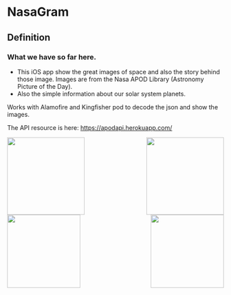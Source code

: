 # NasaGram

## Definition
 
### What we have so far here.
 
- This iOS app show the great images of space and also the story behind those image. Images are from the Nasa APOD Library (Astronomy Picture of the Day).
- Also the simple information about our solar system planets.



Works with Alamofire and Kingfisher pod to decode the json and show the images.


The API resource is here: https://apodapi.herokuapp.com/




<img src="https://user-images.githubusercontent.com/60729121/97600563-3ecc9980-1a1a-11eb-9428-ed43b0ac4b9f.png" width="180"  align="left" />
<img src="https://user-images.githubusercontent.com/60729121/97600610-48ee9800-1a1a-11eb-8b25-1606d10213ab.png" width="180"  align="right" />



<img src="https://user-images.githubusercontent.com/60729121/97600599-468c3e00-1a1a-11eb-92ff-eba68f93e47f.png" width="170"  align="left" />

<img src="https://user-images.githubusercontent.com/60729121/97600605-47bd6b00-1a1a-11eb-8922-bd2fae48a914.png" width="170"  align= "right" />


